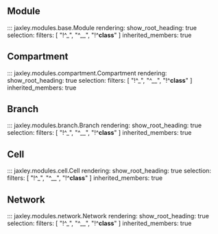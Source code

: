 ## Module
::: jaxley.modules.base.Module
    rendering:
      show_root_heading: true
    selection:
      filters: [ "!^_", "^__", "!^__class__" ]
      inherited_members: true

## Compartment
::: jaxley.modules.compartment.Compartment
    rendering:
      show_root_heading: true
    selection:
      filters: [ "!^_", "^__", "!^__class__" ]
      inherited_members: true

## Branch
::: jaxley.modules.branch.Branch
    rendering:
      show_root_heading: true
    selection:
      filters: [ "!^_", "^__", "!^__class__" ]
      inherited_members: true

## Cell
::: jaxley.modules.cell.Cell
    rendering:
      show_root_heading: true
    selection:
      filters: [ "!^_", "^__", "!^__class__" ]
      inherited_members: true

## Network
::: jaxley.modules.network.Network
    rendering:
      show_root_heading: true
    selection:
      filters: [ "!^_", "^__", "!^__class__" ]
      inherited_members: true